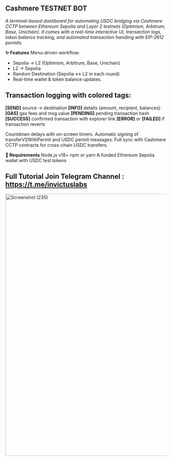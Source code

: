 ## Cashmere TESTNET BOT

*A terminal-based dashboard for automating USDC bridging via Cashmere CCTP between Ethereum Sepolia and Layer 2 testnets (Optimism, Arbitrum, Base, Unichain).
It comes with a real-time interactive UI, transaction logs, token balance tracking, and automated transaction handling with EIP-2612 permits.*

**✨ Features**
Menu-driven workflow:
- Sepolia → L2 (Optimism, Arbitrum, Base, Unichain)
- L2 → Sepolia
- Random Destination (Sepolia ↔ L2 in each round)
- Real-time wallet & token balance updates.

## Transaction logging with colored tags:
**[SEND]** source → destination
**[INFO]** details (amount, recipient, balances)
**[GAS]** gas fees and msg.value
**[PENDING]** pending transaction hash
**[SUCCESS]** confirmed transaction with explorer link
**[ERROR]** or **[FAILED]** if transaction reverts

Countdown delays with on-screen timers.
Automatic signing of transferV2WithPermit and USDC permit messages.
Full sync with Cashmere CCTP contracts for cross-chain USDC transfers.

**🔧 Requirements**
Node.js v18+
npm or yarn
A funded Ethereum Sepolia wallet with USDC test tokens

## Full Tutorial Join Telegram Channel : https://t.me/invictuslabs
<img width="1471" height="816" alt="Screenshot (235)" src="https://github.com/user-attachments/assets/b88c7a1f-cc97-4ef4-91f9-7c6fc750972d" />
